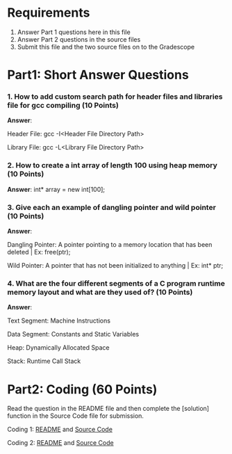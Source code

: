 # Requirements

1. Answer Part 1 questions here in this file
2. Answer Part 2 questions in the source files
3. Submit this file and the two source files on to the Gradescope

# Part1: Short Answer Questions

### 1. How to add custom search path for header files and libraries file for gcc compiling (10 Points)

**Answer**: 

Header File: gcc -I\<Header File Directory Path\>

Library File: gcc -L\<Library File Directory Path\>

### 2. How to create a int array of length 100 using heap memory (10 Points)

**Answer**: int* array = new int[100];

### 3. Give each an example of dangling pointer and wild pointer (10 Points)

**Answer**: 

Dangling Pointer: A pointer pointing to a memory location that has been deleted | Ex: free(ptr);

Wild Pointer: A pointer that has not been initialized to anything | Ex: int* ptr;


### 4. What are the four different segments of a C program runtime memory layout and what are they used of? (10 Points)

**Answer**: 

Text Segment: Machine Instructions

Data Segment: Constants and Static Variables

Heap: Dynamically Allocated Space

Stack: Runtime Call Stack

# Part2: Coding  (60 Points)

Read the question in the README file and then complete the [solution] function
in the Source Code file for submission.

Coding 1: [README](coding_1.MD) and [Source Code](coding_1.c)

Coding 2: [README](coding_2.MD) and [Source Code](coding_2.c)
